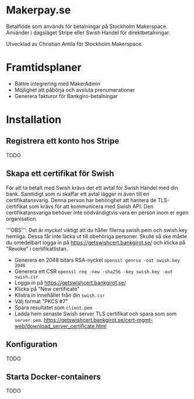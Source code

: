 Makerpay.se
===========

Betalflöde som används för betalningar på Stockholm Makerspace. Använder i dagsläget Stripe eller Swish Handel för direktbetalningar.

Utvecklad av Christian Antila för Stockholm Makerspace.



Framtidsplaner
==============

* Bättre integrering med MakerAdmin
* Möjlighet att påbörja och avsluta prenumerationer
* Generera fakturor för Bankgiro-betalningar



Installation
============



Registrera ett konto hos Stripe
-------------------------------

TODO



Skapa ett certifikat för Swish
------------------------------

För att ta betalt med Swish krävs det ett avtal för Swish Handel med din bank. Samtidigt som ni skaffar ett avtal lägger ni även till en certifikatansvarig. Denna person har behörighet att hantera de TLS-certifikat som krävs för att kommunicera med Swish API. Den certifikatansvariga behöver inte nödvändigtvis vara en person inom er egen organisation.

'''OBS''': Det är _mycket_ viktigt att du håller filerna swish.pem och swish.key hemliga. Dessa får inte läcka ut till obehöriga personer. Skulle så ske måste du omedelbart logga in på https://getswishcert.bankgirot.se/ och klicka på "Revoke" i certifikatlistan.

* Generera en 2048 bitars RSA-nyckel `openssl genrsa -out swish.key 2048`
* Generera ett CSR `openssl req -new -sha256 -key swish.key -out swish.csr`
* Logga in på https://getswishcert.bankgirot.se/
* Klicka på "New certificate"
* Klistra in innehållet från din `swish.csr`
* Välj format "PKCS #7"
* Spara resultatet som `client.pem`
* Ladda hem senaste Swish server TLS certifikat och spara som som `server.pem`. https://getswishcert.bankgirot.se/cert-mgmt-web/download_server_certificate.html



Konfiguration
-------------

TODO



Starta Docker-containers
------------------------

TODO